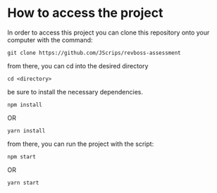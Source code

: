 # How to access the project

In order to access this project you can clone this repository onto your computer with the command:

```
git clone https://github.com/JScrips/revboss-assessment
```

from there, you can cd into the desired directory

```
cd <directory>
```

be sure to install the necessary dependencies.

```
npm install
```

OR

```
yarn install
```

from there, you can run the project with the script:

```
npm start
```

OR

```
yarn start
```
